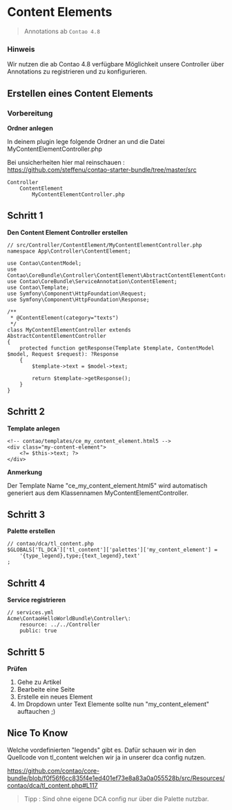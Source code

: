 # Content Elements

> Annotations ab `Contao 4.8`


### Hinweis

Wir nutzen die ab Contao 4.8 verfügbare 
Möglichkeit unsere Controller über
Annotations zu registrieren und zu konfigurieren.

## Erstellen eines Content Elements
### Vorbereitung

**Ordner anlegen**

In deinem plugin lege
folgende Ordner an und die Datei MyContentElementController.php

Bei unsicherheiten hier mal reinschauen : https://github.com/steffenu/contao-starter-bundle/tree/master/src

    Controller
        ContentElement
            MyContentElementController.php



## Schritt 1

**Den Content Element Controller erstellen**

    // src/Controller/ContentElement/MyContentElementController.php
    namespace App\Controller\ContentElement;
    
    use Contao\ContentModel;
    use Contao\CoreBundle\Controller\ContentElement\AbstractContentElementController;
    use Contao\CoreBundle\ServiceAnnotation\ContentElement;
    use Contao\Template;
    use Symfony\Component\HttpFoundation\Request;
    use Symfony\Component\HttpFoundation\Response;

    /**
     * @ContentElement(category="texts")
     */
    class MyContentElementController extends AbstractContentElementController
    {
        protected function getResponse(Template $template, ContentModel $model, Request $request): ?Response
        {
            $template->text = $model->text;
            
            return $template->getResponse();
        }
    }

## Schritt 2

**Template anlegen**

    <!-- contao/templates/ce_my_content_element.html5 -->
    <div class="my-content-element">    
        <?= $this->text; ?>
    </div>

**Anmerkung**

Der Template Name "ce_my_content_element.html5"
wird automatisch generiert aus dem Klassennamen
MyContentElementController.

## Schritt 3

**Palette erstellen**

    // contao/dca/tl_content.php
    $GLOBALS['TL_DCA']['tl_content']['palettes']['my_content_element'] = 
        '{type_legend},type;{text_legend},text'
    ;

## Schritt 4

**Service registrieren**

    // services.yml
    Acme\ContaoHelloWorldBundle\Controller\:
        resource: ../../Controller
        public: true


## Schritt 5

**Prüfen**

1. Gehe zu Artikel
2. Bearbeite eine Seite
2. Erstelle ein neues Element
3. Im Dropdown unter Text Elemente sollte nun "my_content_element" auftauchen ;)


## Nice To Know

Welche vordefinierten "legends" gibt es.
Dafür schauen wir in den Quellcode von tl_content
welchen wir ja in unserer dca config nutzen.

https://github.com/contao/core-bundle/blob/f0f56f6cc835f4e1ed401ef73e8a83a0a055528b/src/Resources/contao/dca/tl_content.php#L117

> Tipp : Sind ohne eigene DCA config nur über die Palette nutzbar.
